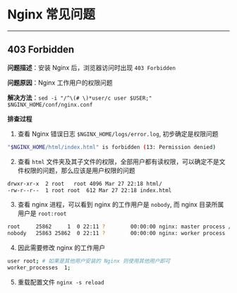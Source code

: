 # Nginx 常见问题

---

## 403 Forbidden

**问题描述**：安装 Nginx 后，浏览器访问时出现 `403 Forbidden`

**问题原因**：Nginx 工作用户的权限问题

**解决方法**：`sed -i "/^\(# \)*user/c user $USER;" $NGINX_HOME/conf/nginx.conf`

**排查过程**

1. 查看 Nginx 错误日志 `$NGINX_HOME/logs/error.log`, 初步确定是权限问题

  ```bash
  "$NGINX_HOME/html/index.html" is forbidden (13: Permission denied)
  ```

2. 查看 `html` 文件夹及其子文件的权限，全部用户都有读权限，可以确定不是文件权限的问题，那么应该是用户权限的问题

  ```bash
  drwxr-xr-x  2 root   root 4096 Mar 27 22:18 html/
  -rw-r--r--  1 root root  612 Mar 27 22:18 index.html
  ```

3. 查看 nginx 进程，可以看到 nginx 的工作用户是 `nobody`, 而 nginx 目录所属用户是 `root:root`

  ```bash
  root     25862     1  0 22:11 ?        00:00:00 nginx: master process /root/softwares/nginx-1.12.1/sbin/nginx
  nobody   25863 25862  0 22:11 ?        00:00:00 nginx: worker process
  ```

4. 因此需要修改 nginx 的工作用户

  ```bash
  user root; # 如果是其他用户安装的 Nginx 则使用其他用户即可
  worker_processes  1;
  ```

5. 重载配置文件 `nginx -s reload`